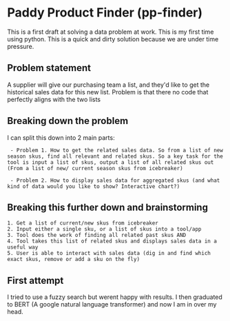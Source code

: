 # Paddy Product Finder (pp-finder)

This is a first draft at solving a data problem at work. This is my first time using python. This is a quick and dirty solution because we are under time pressure.

## Problem statement
 A supplier will give our purchasing team a list, and they'd like to get the historical sales data for this new list. Problem is that there no code that perfectly aligns with the two lists


## Breaking down the problem

I can split this down into 2 main parts: 

	 - Problem 1. How to get the related sales data. So from a list of new season skus, find all relevant and related skus. So a key task for the tool is input a list of skus, output a list of all related skus out (From a list of new/ current season skus from icebreaker)

	 - Problem 2. How to display sales data for aggregated skus (and what kind of data would you like to show? Interactive chart?)

## Breaking this further down and brainstorming
	1. Get a list of current/new skus from icebreaker
	2. Input either a single sku, or a list of skus into a tool/app
	3. Tool does the work of finding all related past skus AND
	4. Tool takes this list of related skus and displays sales data in a useful way 
	5. User is able to interact with sales data (dig in and find which exact skus, remove or add a sku on the fly)

## First attempt 
I tried to use a fuzzy search but werent happy with results. I then graduated to BERT (A google natural language transformer) and now I am in over my head.